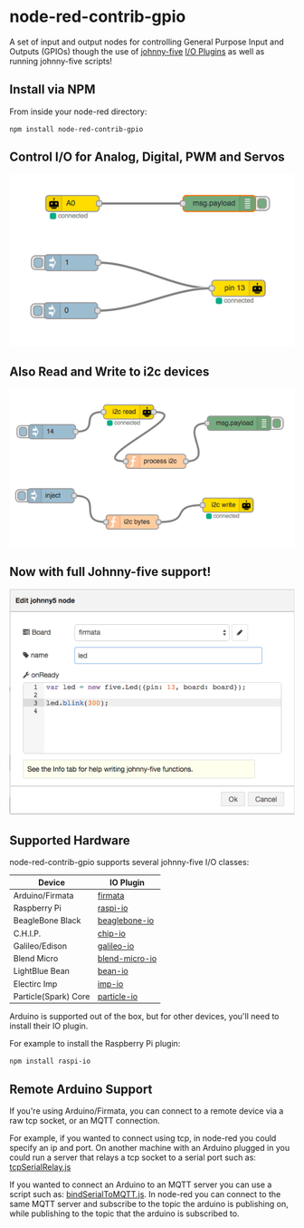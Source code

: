 node-red-contrib-gpio
========================

A set of input and output nodes for controlling General Purpose Input and Outputs (GPIOs) though the use of [johnny-five](https://github.com/rwaldron/johnny-five) [I/O Plugins](https://github.com/rwaldron/johnny-five/wiki/IO-Plugins) as well as running johnny-five scripts!

## Install via NPM

From inside your node-red directory:
```
npm install node-red-contrib-gpio
```

## Control I/O for Analog, Digital, PWM and Servos

![input output](in_out.png)

## Also Read and Write to i2c devices

![i2c](i2c.png)

## Now with full Johnny-five support!

![j5node](j5node.png)

## Supported Hardware

node-red-contrib-gpio supports several johnny-five I/O classes:

| Device | IO Plugin |
|----------|-------------|
|Arduino/Firmata|[firmata](https://github.com/jgautier/firmata)|
|Raspberry Pi|[raspi-io](https://github.com/bryan-m-hughes/raspi-io)|
|BeagleBone Black|[beaglebone-io](https://github.com/julianduque/beaglebone-io)|
|C.H.I.P.|[chip-io](https://github.com/sandeepmistry/node-chip-io)|
|Galileo/Edison|[galileo-io](https://github.com/rwaldron/galileo-io/)|
|Blend Micro|[blend-micro-io](https://github.com/noopkat/blend-micro-io)|
|LightBlue Bean|[bean-io](https://github.com/monteslu/bean-io/)|
|Electirc Imp|[imp-io](https://github.com/rwaldron/imp-io/)|
|Particle(Spark) Core|[particle-io](https://github.com/rwaldron/particle-io/)|


Arduino is supported out of the box, but for other devices, you'll need to install their IO plugin.

For example to install the Raspberry Pi plugin:

```
npm install raspi-io
```


## Remote Arduino Support

If you're using Arduino/Firmata, you can connect to a remote device via a raw tcp socket, or an MQTT connection.

For example, if you wanted to connect using tcp, in node-red you could specify an ip and port.  On another machine with an Arduino plugged in you could run a server that relays a tcp socket to a serial port such as: [tcpSerialRelay.js](https://gist.github.com/monteslu/b5ad4c46c9b6b78f7aea)

If you wanted to connect an Arduino to an MQTT server you can use a script such as: [bindSerialToMQTT.js](https://gist.github.com/monteslu/64372bcdff6f56458ec6).  In node-red you can connect to the same MQTT server and subscribe to the topic the arduino is publishing on, while publishing to the topic that the arduino is subscribed to.




